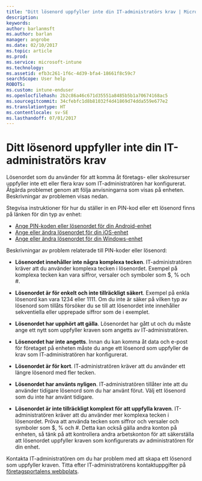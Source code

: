 ```yaml
---
title: "Ditt lösenord uppfyller inte din IT-administratörs krav | Microsoft Docs"
description: 
keywords: 
author: barlanmsft
ms.author: barlan
manager: angrobe
ms.date: 02/10/2017
ms.topic: article
ms.prod: 
ms.service: microsoft-intune
ms.technology: 
ms.assetid: efb3c261-1f6c-4d39-bfa4-18661f8c59c7
searchScope: User help
ROBOTS: 
ms.custom: intune-enduser
ms.openlocfilehash: 2b2c86a46c671d35551a8485b5b1a70674168ac5
ms.sourcegitcommit: 34cfebfc1d8b81032f4d41869d74dda559e677e2
ms.translationtype: HT
ms.contentlocale: sv-SE
ms.lasthandoff: 07/01/2017
---
```

# <a name="your-password-does-not-meet-your-it-admins-requirements"></a>Ditt lösenord uppfyller inte din IT-administratörs krav

Lösenordet som du använder för att komma åt företags- eller skolresurser uppfyller inte ett eller flera krav som IT-administratören har konfigurerat. Åtgärda problemet genom att följa anvisningarna som visas på enheten. Beskrivningar av problemen visas nedan.

Stegvisa instruktioner för hur du ställer in en PIN-kod eller ett lösenord finns på länken för din typ av enhet:

- [Ange PIN-koden eller lösenordet för din Android-enhet](set-your-pin-or-password-android.md)
- [Ange eller ändra lösenordet för din iOS-enhet](set-or-change-your-passcode-ios.md)
- [Ange eller ändra lösenordet för din Windows-enhet](set-or-change-your-password-windows.md)

Beskrivningar av problem relaterade till PIN-koder eller lösenord:

- **Lösenordet innehåller inte några komplexa tecken**. IT-administratören kräver att du använder komplexa tecken i lösenordet. Exempel på komplexa tecken kan vara siffror, versaler och symboler som $, % och #.

- **Lösenordet är för enkelt och inte tillräckligt säkert**. Exempel på enkla lösenord kan vara 1234 eller 1111. Om du inte är säker på vilken typ av lösenord som tillåts försöker du se till att lösenordet inte innehåller sekventiella eller upprepade siffror som de i exemplet.

- **Lösenordet har upphört att gälla**. Lösenordet har gått ut och du måste ange ett nytt som uppfyller kraven som angetts av IT-administratören.

- **Lösenordet har inte angetts**. Innan du kan komma åt data och e-post för företaget på enheten måste du ange ett lösenord som uppfyller de krav som IT-administratören har konfigurerat.

- **Lösenordet är för kort**. IT-administratören kräver att du använder ett längre lösenord med fler tecken.

- **Lösenordet har använts nyligen**. IT-administratören tillåter inte att du använder tidigare lösenord som du har använt förut. Välj ett lösenord som du inte har använt tidigare.

- **Lösenordet är inte tillräckligt komplext för att uppfylla kraven**. IT-administratören kräver att du använder mer komplexa tecken i lösenordet. Pröva att använda tecken som siffror och versaler och symboler som $, % och #. Detta kan också gälla andra konton på enheten, så tänk på att kontrollera andra arbetskonton för att säkerställa att lösenordet uppfyller kraven som konfigurerats av administratören för din enhet.

Kontakta IT-administratören om du har problem med att skapa ett lösenord som uppfyller kraven. Titta efter IT-administratörens kontaktuppgifter på [företagsportalens webbplats](http://portal.manage.microsoft.com).
